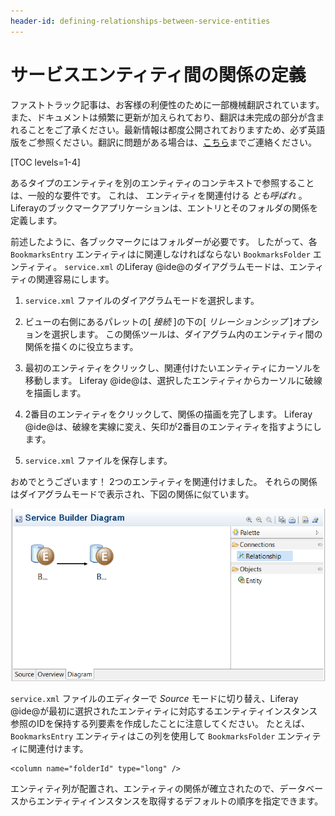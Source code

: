 ```yaml
---
header-id: defining-relationships-between-service-entities
---
```


# サービスエンティティ間の関係の定義

<p class="alert alert-info"><span class="wysiwyg-color-blue120">ファストトラック記事は、お客様の利便性のために一部機械翻訳されています。また、ドキュメントは頻繁に更新が加えられており、翻訳は未完成の部分が含まれることをご了承ください。最新情報は都度公開されておりますため、必ず英語版をご参照ください。翻訳に問題がある場合は、<a href="mailto:support-content-jp@liferay.com">こちら</a>までご連絡ください。</span></p>

[TOC levels=1-4]

あるタイプのエンティティを別のエンティティのコンテキストで参照することは、一般的な要件です。 これは、</em> エンティティを関連付ける *とも呼ばれ* 。 Liferayのブックマークアプリケーションは、エントリとそのフォルダの関係を定義します。</p>

前述したように、各ブックマークにはフォルダーが必要です。 したがって、各 `BookmarksEntry` エンティティはに関連しなければならない `BookmarksFolder` エンティティ。 `service.xml` のLiferay @ide@のダイアグラムモードは、エンティティの関連</code>容易にします。

1.  `service.xml` ファイルのダイアグラムモードを選択します。

2.  ビューの右側にあるパレットの[ *接続* ]の下の[ *リレーションシップ* ]オプションを選択します。 この関係ツールは、ダイアグラム内のエンティティ間の関係を描くのに役立ちます。

3.  最初のエンティティをクリックし、関連付けたいエンティティにカーソルを移動します。 Liferay @ide@は、選択したエンティティからカーソルに破線を描画します。

4.  2番目のエンティティをクリックして、関係の描画を完了します。 Liferay @ide@は、破線を実線に変え、矢印が2番目のエンティティを指すようにします。

5.  `service.xml` ファイルを保存します。

おめでとうございます！ 2つのエンティティを関連付けました。 それらの関係はダイアグラムモードで表示され、下図の関係に似ています。

![図1：エンティティの関連付けは、Liferay @ide@の <code>service.xml</code>の*図*モードのスナップです。](../../../../images/service-builder-relate-entities.png)

`service.xml` ファイルのエディターで *Source* モードに切り替え、Liferay @ide@が最初に選択されたエンティティに対応するエンティティインスタンス参照のIDを保持する列要素を作成したことに注意してください。 たとえば、 `BookmarksEntry` エンティティはこの列を使用して `BookmarksFolder` エンティティに関連付けます。

    <column name="folderId" type="long" />

エンティティ列が配置され、エンティティの関係が確立されたので、データベースからエンティティインスタンスを取得するデフォルトの順序を指定できます。
